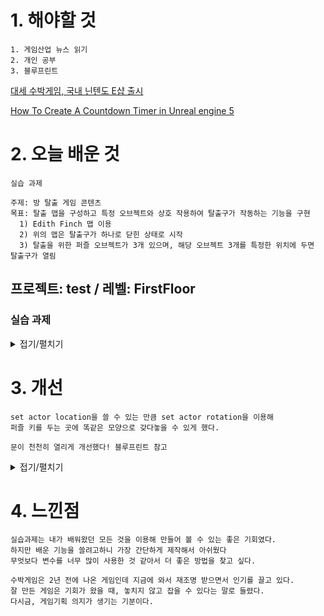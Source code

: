 # 1. 해야할 것
```
1. 게임산업 뉴스 읽기
2. 개인 공부
3. 블루프린트
```
[대세 수박게임, 국내 닌텐도 E샵 출시](https://www.gamemeca.com/view.php?gid=1742260)

[How To Create A Countdown Timer in Unreal engine 5](https://www.youtube.com/watch?v=87rd9aBfASc)

# 2. 오늘 배운 것
```
실습 과제

주제: 방 탈출 게임 콘텐츠
목표: 탈출 맵을 구성하고 특정 오브젝트와 상호 작용하여 탈출구가 작동하는 기능을 구현
  1) Edith Finch 맵 이용
  2) 위의 맵은 탈출구가 하나로 닫힌 상태로 시작
  3) 탈출을 위한 퍼즐 오브젝트가 3개 있으며, 해당 오브젝트 3개를 특정한 위치에 두면 탈출구가 열림
```

## 프로젝트: test / 레벨: FirstFloor

### 실습 과제
<details>
<summary>접기/펼치기</summary>
 
1. 플레이 캐릭터 조정(Firstperson)
```
1. 충돌방지를 위해 캡슐컴포넌트 조절
2. 주변시야를 밝게하기 위해 라이트 부착
3. 걷기 속도 낮추기
```
![image](https://github.com/JM94Ent/TIL-WIL/assets/143363550/a75e8d7a-9783-4bfb-a4b8-9907b268046e)
![image](https://github.com/JM94Ent/TIL-WIL/assets/143363550/85d02ca1-538d-4c9e-902a-61a825c61bad)

![image](https://github.com/JM94Ent/TIL-WIL/assets/143363550/67b685b5-6a6c-4459-afa5-fd8d533d2e94)

![image](https://github.com/JM94Ent/TIL-WIL/assets/143363550/70404de3-f460-4493-81f3-9e6652b7eba0)

2. 스타트 위치 조절
```
플레이어가 게임시작시 목표를 바로 알 수 있게 배치
```
![image](https://github.com/JM94Ent/TIL-WIL/assets/143363550/83ff1544-1acd-404a-a89c-c4e15238e4ca)

3. 퍼즐배치 및 트리거박스 위치 설정
```
이미시브 머티리얼을 이용해 해당 기물이 있어야 할 위치를 표시했다.
```
![image](https://github.com/JM94Ent/TIL-WIL/assets/143363550/1455cb41-ec98-4901-903c-3ce0daf0c41d)

![image](https://github.com/JM94Ent/TIL-WIL/assets/143363550/4cc6d524-016a-4a43-8093-1633fc7b4c61)

4. 퍼즐키 및 트리거박스 위치 설정
```
1. cone 액터를 이용해 화살표처럼 보이게 했다.
2. 해당 위치가 잘 보이게 포인트라이트를 배치하고 그림자 드리우기를 꺼서 라이트 갯수 충돌이 없게 했다.
```
![image](https://github.com/JM94Ent/TIL-WIL/assets/143363550/c71d470c-a180-439c-a314-951fc897a3d2)

![image](https://github.com/JM94Ent/TIL-WIL/assets/143363550/da6b77cf-c20f-460a-a287-5922e5b1fea8)

5. 블루프린트
```
1. 퍼즐 기물을 두는 곳
2. 퍼즐키 획득하는 곳
3. 상호작용
4. 안내문
```
1. 퍼즐 기물

![image](https://github.com/JM94Ent/TIL-WIL/assets/143363550/e407ff13-29a2-4abc-99ac-b646491cc563)

2. 키 획득

![image](https://github.com/JM94Ent/TIL-WIL/assets/143363550/2d66d0ca-14ab-405e-8f1e-773b2356b9da)

3. 상호작용

![image](https://github.com/JM94Ent/TIL-WIL/assets/143363550/7037d85f-1fbe-4176-983a-39448940a5c2)

![image](https://github.com/JM94Ent/TIL-WIL/assets/143363550/2e982411-7db5-4e3d-bd89-09164b2199e7)

![image](https://github.com/JM94Ent/TIL-WIL/assets/143363550/66feeedb-9e68-490b-ad97-a1ae4ebdfbc2)

4. 안내문

![image](https://github.com/JM94Ent/TIL-WIL/assets/143363550/473204ee-0aab-4ec0-85e0-1b2174db04ed)

![image](https://github.com/JM94Ent/TIL-WIL/assets/143363550/f9a6114a-f6e3-41e2-a517-7f669d63590d)

</details>



# 3. 개선
```
set actor location을 쓸 수 있는 만큼 set actor rotation을 이용해
퍼즐 키를 두는 곳에 똑같은 모양으로 갖다놓을 수 있게 했다.

문이 천천히 열리게 개선했다! 블루프린트 참고
```
<details>
<summary>접기/펼치기</summary>

![image](https://github.com/JM94Ent/TIL-WIL/assets/143363550/0957c820-5ac4-4035-80fd-0d2eca1c64bc)

![image](https://github.com/JM94Ent/TIL-WIL/assets/143363550/ced1343d-cb84-4682-afbd-74148fc927fd)

![image](https://github.com/JM94Ent/TIL-WIL/assets/143363550/cc6fdec2-42ef-4afb-a608-e1144415fee1)

</details>

# 4. 느낀점
```
실습과제는 내가 배워왔던 모든 것을 이용해 만들어 볼 수 있는 좋은 기회였다.
하지만 배운 기능을 쓸려고하니 가장 간단하게 제작해서 아쉬웠다
무엇보다 변수를 너무 많이 사용한 것 같아서 더 좋은 방법을 찾고 싶다.

수박게임은 2년 전에 나온 게임인데 지금에 와서 재조명 받으면서 인기를 끌고 있다.
잘 만든 게임은 기회가 왔을 때, 놓치지 않고 잡을 수 있다는 말로 들렸다.
다시금, 게임기획 의지가 생기는 기분이다.
```


